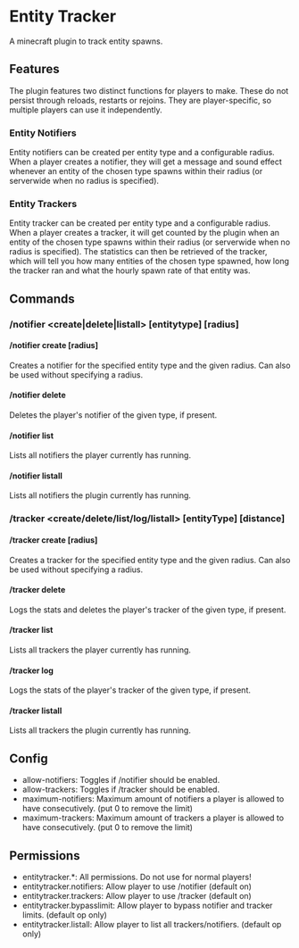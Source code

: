 # Entity Tracker
A minecraft plugin to track entity spawns.

## Features
The plugin features two distinct functions for players to make. These do not persist through reloads, restarts or rejoins. They are player-specific, so multiple players can use it independently.
### Entity Notifiers
Entity notifiers can be created per entity type and a configurable radius. When a player creates a notifier, they will get a message and sound effect whenever an entity of the chosen type spawns within their radius (or serverwide when no radius is specified). 
### Entity Trackers
Entity tracker can be created per entity type and a configurable radius. When a player creates a tracker, it will get counted by the plugin when an entity of the chosen type spawns within their radius (or serverwide when no radius is specified). The statistics can then be retrieved of the tracker, which will tell you how many entities of the chosen type spawned, how long the tracker ran and what the hourly spawn rate of that entity was.

## Commands
### /notifier <create|delete|listall> \[entitytype] \[radius]
#### /notifier create <entitytype> \[radius]
Creates a notifier for the specified entity type and the given radius. Can also be used without specifying a radius.
#### /notifier delete <entitytype>
Deletes the player's notifier of the given type, if present.
#### /notifier list
Lists all notifiers the player currently has running.
#### /notifier listall
Lists all notifiers the plugin currently has running.

### /tracker <create/delete/list/log/listall> \[entityType] \[distance]
#### /tracker create <entitytype> \[radius]
Creates a tracker for the specified entity type and the given radius. Can also be used without specifying a radius.
#### /tracker delete <entitytype>
Logs the stats and deletes the player's tracker of the given type, if present.
#### /tracker list
Lists all trackers the player currently has running.
#### /tracker log <entitytype>
Logs the stats of the player's tracker of the given type, if present.
#### /tracker listall
Lists all trackers the plugin currently has running.

## Config
- allow-notifiers: Toggles if /notifier should be enabled.
- allow-trackers: Toggles if /tracker should be enabled.
- maximum-notifiers: Maximum amount of notifiers a player is allowed to have consecutively. (put 0 to remove the limit)
- maximum-trackers: Maximum amount of trackers a player is allowed to have consecutively. (put 0 to remove the limit)

## Permissions
- entitytracker.*: All permissions. Do not use for normal players!
- entitytracker.notifiers: Allow player to use /notifier (default on)
- entitytracker.trackers: Allow player to use /tracker (default on)
- entitytracker.bypasslimit: Allow player to bypass notifier and tracker limits. (default op only)
- entitytracker.listall: Allow player to list all trackers/notifiers. (default op only)
